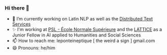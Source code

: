 ### Hi there 👋

- 🔭 I’m currently working on Latin NLP as well as the [Distributed Text Services](//www.w3id.org/dts)
- ✨ I'm working at [PSL - École Normale Supérieure](https://www.ens.psl.eu/l-ecole-normale-superieure-psl/universite-psl) and the [LATTICE](https://www.lattice.cnrs.fr/) as a Junior Fellow in AI applied to Humanities and Social Sciences
- 📫 How to reach me: leponteineptique [ the weird a sign ] gmail.com
- 😄 Pronouns: he/him
